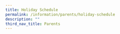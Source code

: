 ```yaml
---
title: Holiday Schedule
permalink: /information/parents/holiday-schedule
description: ""
third_nav_title: Parents
---
```

